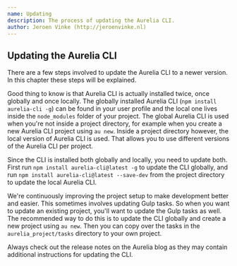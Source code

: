 ```yaml
---
name: Updating
description: The process of updating the Aurelia CLI.
author: Jeroen Vinke (http://jeroenvinke.nl)
---
```


## Updating the Aurelia CLI

There are a few steps involved to update the Aurelia CLI to a newer version. In this chapter these steps will be explained.

Good thing to know is that Aurelia CLI is actually installed twice, once globally and once locally. The globally installed Aurelia CLI (`npm install aurelia-cli -g`) can be found in your user profile and the local one lives inside the `node_modules` folder of your project. The global Aurelia CLI is used when you're not inside a project directory, for example when you create a new Aurelia CLI project using `au new`. Inside a project directory however, the local version of Aurelia CLI is used. That allows you to use different versions of the Aurelia CLI per project.

Since the CLI is installed both globally and locally, you need to update both. First run `npm install aurelia-cli@latest -g` to update the CLI globally, and run `npm install aurelia-cli@latest --save-dev` from the project directory to update the local Aurelia CLI.

We're continuously improving the project setup to make development better and easier. This sometimes involves updating Gulp tasks. So when you want to update an existing project, you'll want to update the Gulp tasks as well. The recommended way to do this is to update the CLI globally and create a new project using `au new`. Then you can copy over the tasks in the `aurelia_project/tasks` directory to your own project.

Always check out the release notes on the Aurelia blog as they may contain additional instructions for updating the CLI.